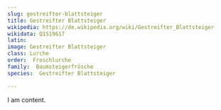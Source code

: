 ```yaml
---
slug: gestreifter-blattsteiger
title: Gestreifter Blattsteiger
wikipedia: https://de.wikipedia.org/wiki/Gestreifter_Blattsteiger
wikidata: Q1519617
latin:
image: Gestreifter Blattsteiger
class: Lurche
order:  Froschlurche
family:  Baumsteigerfrösche
species:  Gestreifter Blattsteiger

---
```


I am content.
